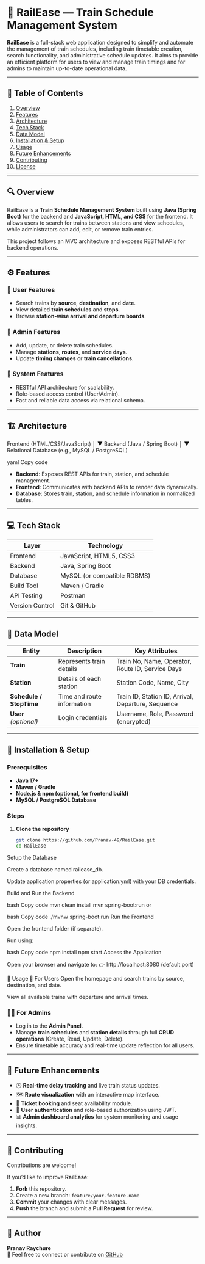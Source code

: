# 🚆 RailEase — Train Schedule Management System

**RailEase** is a full-stack web application designed to simplify and automate the management of train schedules, including train timetable creation, search functionality, and administrative schedule updates. It aims to provide an efficient platform for users to view and manage train timings and for admins to maintain up-to-date operational data.

---

## 📘 Table of Contents
1. [Overview](#overview)
2. [Features](#features)
3. [Architecture](#architecture)
4. [Tech Stack](#tech-stack)
5. [Data Model](#data-model)
6. [Installation & Setup](#installation--setup)
7. [Usage](#usage)
8. [Future Enhancements](#future-enhancements)
9. [Contributing](#contributing)
10. [License](#license)

---

## 🔍 Overview
RailEase is a **Train Schedule Management System** built using **Java (Spring Boot)** for the backend and **JavaScript, HTML, and CSS** for the frontend. It allows users to search for trains between stations and view schedules, while administrators can add, edit, or remove train entries.

This project follows an MVC architecture and exposes RESTful APIs for backend operations.

---

## ⚙️ Features

### 👤 User Features
- Search trains by **source**, **destination**, and **date**.
- View detailed **train schedules** and **stops**.
- Browse **station-wise arrival and departure boards**.

### 🔧 Admin Features
- Add, update, or delete train schedules.
- Manage **stations**, **routes**, and **service days**.
- Update **timing changes** or **train cancellations**.

### 🧠 System Features
- RESTful API architecture for scalability.
- Role-based access control (User/Admin).
- Fast and reliable data access via relational schema.

---

## 🏗️ Architecture

Frontend (HTML/CSS/JavaScript)
│
▼
Backend (Java / Spring Boot)
│
▼
Relational Database (e.g., MySQL / PostgreSQL)

yaml
Copy code

- **Backend**: Exposes REST APIs for train, station, and schedule management.
- **Frontend**: Communicates with backend APIs to render data dynamically.
- **Database**: Stores train, station, and schedule information in normalized tables.

---

## 💻 Tech Stack

| Layer | Technology |
|-------|-------------|
| Frontend | JavaScript, HTML5, CSS3 |
| Backend | Java, Spring Boot |
| Database | MySQL (or compatible RDBMS) |
| Build Tool | Maven / Gradle |
| API Testing | Postman |
| Version Control | Git & GitHub |

---

## 🧩 Data Model

| Entity | Description | Key Attributes |
|---------|--------------|----------------|
| **Train** | Represents train details | Train No, Name, Operator, Route ID, Service Days |
| **Station** | Details of each station | Station Code, Name, City |
| **Schedule / StopTime** | Time and route information | Train ID, Station ID, Arrival, Departure, Sequence |
| **User** *(optional)* | Login credentials | Username, Role, Password (encrypted) |

---

## 🚀 Installation & Setup

### Prerequisites
- **Java 17+**
- **Maven / Gradle**
- **Node.js & npm (optional, for frontend build)**
- **MySQL / PostgreSQL Database**

### Steps
1. **Clone the repository**
   ```bash
   git clone https://github.com/Pranav-49/RailEase.git
   cd RailEase
Setup the Database

Create a database named railease_db.

Update application.properties (or application.yml) with your DB credentials.

Build and Run the Backend

bash
Copy code
mvn clean install
mvn spring-boot:run
or

bash
Copy code
./mvnw spring-boot:run
Run the Frontend

Open the frontend folder (if separate).

Run using:

bash
Copy code
npm install
npm start
Access the Application

Open your browser and navigate to:
👉 http://localhost:8080 (default port)

🧪 Usage
🧭 For Users
Open the homepage and search trains by source, destination, and date.

View all available trains with departure and arrival times.

### 🧑‍💼 For Admins
- Log in to the **Admin Panel**.  
- Manage **train schedules** and **station details** through full **CRUD operations** (Create, Read, Update, Delete).  
- Ensure timetable accuracy and real-time update reflection for all users.

---

## 🔮 Future Enhancements
- 🕒 **Real-time delay tracking** and live train status updates.  
- 🗺️ **Route visualization** with an interactive map interface.  
- 🧾 **Ticket booking** and seat availability module.  
- 🧍 **User authentication** and role-based authorization using JWT.  
- 📊 **Admin dashboard analytics** for system monitoring and usage insights.

---

## 🤝 Contributing
Contributions are welcome!  

If you’d like to improve **RailEase**:
1. **Fork** this repository.  
2. Create a new branch: `feature/your-feature-name`  
3. **Commit** your changes with clear messages.  
4. **Push** the branch and submit a **Pull Request** for review.  

---

## 🧭 Author
**Pranav Raychure**  
📧 Feel free to connect or contribute on [GitHub](https://github.com/Pranav-49/RailEase/)
